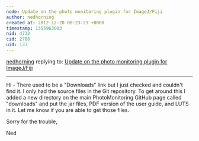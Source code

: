 ```yaml
---
node: Update on the photo monitoring plugin for ImageJ/Fiji
author: nedhorning
created_at: 2012-12-20 00:23:23 +0000
timestamp: 1355963003
nid: 4732
cid: 2786
uid: 133
---
```




[nedhorning](../profile/nedhorning) replying to: [Update on the photo monitoring plugin for ImageJ/Fiji](../notes/nedhorning/11-1-2012/update-photo-monitoring-plugin-imagejfiji)

----
Hi - There used to be a "Downloads" link but I just checked and couldn't find it. I only had the source files in the Git repository.  To get around this I added a new directory on the main PhotoMonitoring GitHub page called "downloads" and put the jar files, PDF version of the user guide, and LUTS in it. Let me know if you are able to get those files. 

Sorry for the trouble,

Ned
